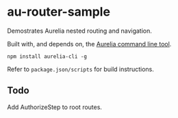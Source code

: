 # au-router-sample

Demostrates Aurelia nested routing and navigation.

Built with, and depends on, the [Aurelia command line tool](http://aurelia.io/hub.html#/doc/article/aurelia/framework/latest/the-aurelia-cli).

```
npm install aurelia-cli -g
```

Refer to ```package.json/scripts``` for build instructions.

## Todo

Add AuthorizeStep to root routes.
